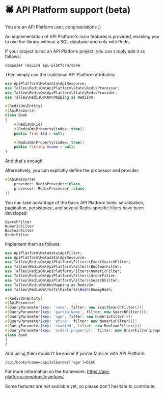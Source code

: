 # 🕷 API Platform support (beta)

You are an API Platform user, congratulations ;)

An implementation of API Platform's main features is provided, enabling you to use the library without a SQL database and only with Redis.

If your project is not an API Platform project, you can simply add it as follows:

```console
composer require api-platform/core
```

Then simply use the traditional API Platform attributes:

```php
use ApiPlatform\Metadata\ApiResource;
use Talleu\RedisOm\ApiPlatform\State\RedisProcessor;
use Talleu\RedisOm\ApiPlatform\State\RedisProvider;
use Talleu\RedisOm\Om\Mapping as RedisOm;

#[RedisOm\Entity]
#[ApiResource]
class Book
{
    #[RedisOm\Id]
    #[RedisOm\Property(index: true)]
    public ?int $id = null;

    #[RedisOm\Property(index: true)]
    public ?string $name = null;
}
```

And that's enough!

Alternatively, you can explicitly define the processor and provider:

```php
#[ApiResource(
    provider: RedisProvider::class,
    processor: RedisProcessor::class,
)]
```

You can take advantage of the basic API Platform tools: serialization, pagination, persistence, and several Redis-specific filters have been developed:
```
SearchFilter
NumericFilter
BooleanFilter
OrderFilter
```

Implement them as follows:

```php
use ApiPlatform\Metadata\ApiFilter;
use ApiPlatform\Metadata\ApiResource;
use Talleu\RedisOm\ApiPlatform\Filters\ExactSearchFilter;
use Talleu\RedisOm\ApiPlatform\Filters\BooleanFilter;
use Talleu\RedisOm\ApiPlatform\Filters\NumericFilter;
use Talleu\RedisOm\ApiPlatform\Filters\OrderFilter;
use Talleu\RedisOm\ApiPlatform\Filters\SearchFilter;
use Talleu\RedisOm\Om\Mapping as RedisOm;
use Talleu\RedisOm\Tests\Fixtures\Hash\DummyHash;

#[RedisOm\Entity]
#[ApiResource]
#[QueryParameter(key: 'name', filter: new ExactSearchFilter())]
#[QueryParameter(key: 'partialName', filter: new SearchFilter())]
#[QueryParameter(key: 'age', filter: new NumericFilter())]
#[QueryParameter(key: 'price', filter: new NumericFilter())]
#[QueryParameter(key: 'enabled', filter: new BooleanFilter())]
#[QueryParameter(key: 'order[:property]', filter: new OrderFilter(properties: ['age', 'id', 'name']))]
class Book
{
}
```

And using them couldn't be easier if you're familiar with API Platform.

```
/api/books?name=capital&order['age']=DESC
```

For more information on the framework: https://api-platform.com/docs/symfony/

Some features are not available yet, so please don't hesitate to contribute. 
